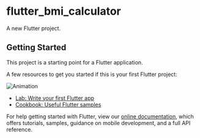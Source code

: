 # flutter_bmi_calculator

A new Flutter project.

## Getting Started

This project is a starting point for a Flutter application.

A few resources to get you started if this is your first Flutter project:

![Animation](https://user-images.githubusercontent.com/53400907/153253441-8c0097ea-6cd8-4f72-a15a-e9d07cdc2817.gif)


- [Lab: Write your first Flutter app](https://flutter.dev/docs/get-started/codelab)
- [Cookbook: Useful Flutter samples](https://flutter.dev/docs/cookbook)

For help getting started with Flutter, view our
[online documentation](https://flutter.dev/docs), which offers tutorials,
samples, guidance on mobile development, and a full API reference.

